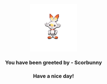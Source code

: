<p align="center">
            <img src="https://raw.githubusercontent.com/PokeAPI/sprites/master/sprites/pokemon/813.png" width="150" height="150">
          </p>
          <h3 align="center">You have been greeted by - <b>Scorbunny</b></h3>
          <h3 align="center">Have a nice day!</h3>
        